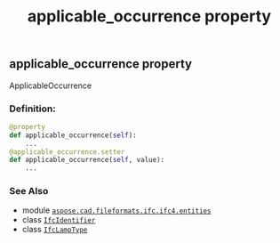 ﻿---
title: applicable_occurrence property
second_title: Aspose.CAD for Python via .NET API References
description: 
type: docs
weight: 30
url: /aspose.cad.fileformats.ifc.ifc4.entities/ifclamptype/applicable_occurrence/
is_root: false
---

## applicable_occurrence property


ApplicableOccurrence
### Definition:
```python
@property
def applicable_occurrence(self):
    ...
@applicable_occurrence.setter
def applicable_occurrence(self, value):
    ...
```

### See Also
* module [`aspose.cad.fileformats.ifc.ifc4.entities`](../../)
* class [`IfcIdentifier`](/cad/python-net/aspose.cad.fileformats.ifc.ifc4.types/ifcidentifier)
* class [`IfcLampType`](/cad/python-net/aspose.cad.fileformats.ifc.ifc4.entities/ifclamptype)

